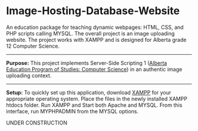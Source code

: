 # Image-Hosting-Database-Website
An education package for teaching dynamic webpages: HTML, CSS, and PHP scripts calling MYSQL. The overall project is an image uploading website. The project works with XAMPP and is designed for Alberta grade 12 Computer Science.

---

**Purpose:** This project implements Server-Side Scripting 1 (<a href="https://education.alberta.ca/media/159479/cse_pos.pdf">Alberta Education Program of Studies: Computer Science</a>) in an authentic image uploading context.

---

**Setup:**
To quickly set up this application, download <a href="https://www.apachefriends.org/download.html">XAMPP</a> for your appropriate operating system. Place the files in the newly installed XAMPP htdocs folder. Run XAMPP and Start both Apache and MYSQL. From this interface, run MYPHPADMIN from the MYSQL options. 

UNDER CONSTRUCTION
